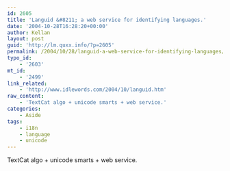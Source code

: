 ```yaml
---
id: 2605
title: 'Languid &#8211; a web service for identifying languages.'
date: '2004-10-28T16:28:20+00:00'
author: Kellan
layout: post
guid: 'http://lm.quxx.info/?p=2605'
permalink: /2004/10/28/languid-a-web-service-for-identifying-languages/
typo_id:
    - '2603'
mt_id:
    - '2499'
link_related:
    - 'http://www.idlewords.com/2004/10/languid.htm'
raw_content:
    - 'TextCat algo + unicode smarts + web service.'
categories:
    - Aside
tags:
    - i18n
    - language
    - unicode
---
```


TextCat algo + unicode smarts + web service.